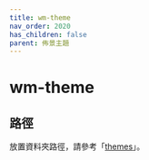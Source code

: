 ```yaml
---
title: wm-theme
nav_order: 2020
has_children: false
parent: 佈景主題
---
```



# wm-theme


## 路徑

放置資料夾路徑，請參考「[themes](https://samwhelp.github.io/note-about-manjaro/read/theme.html#themes)」。
